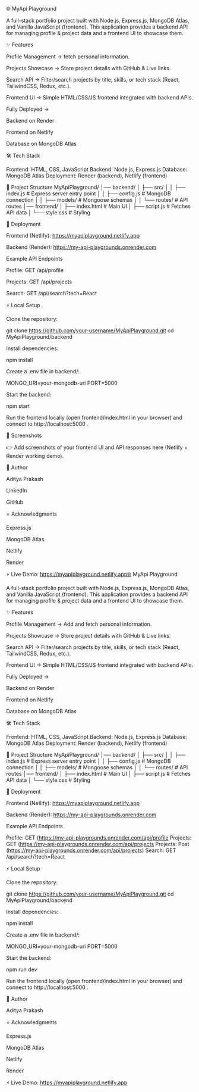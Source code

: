 🌐 MyApi Playground

A full-stack portfolio project built with Node.js, Express.js, MongoDB Atlas, and Vanilla JavaScript (frontend).
This application provides a backend API for managing profile & project data and a frontend UI to showcase them.

✨ Features

Profile Management → fetch personal information.

Projects Showcase → Store project details with GitHub & Live links.

Search API → Filter/search projects by title, skills, or tech stack (React, TailwindCSS, Redux, etc.).

Frontend UI → Simple HTML/CSS/JS frontend integrated with backend APIs.

Fully Deployed →

Backend on Render

Frontend on Netlify

Database on MongoDB Atlas

🛠️ Tech Stack

Frontend: HTML, CSS, JavaScript
Backend: Node.js, Express.js
Database: MongoDB Atlas
Deployment: Render (backend), Netlify (frontend)

📂 Project Structure
MyApiPlayground/
│── backend/
│   ├── src/
│   │   ├── index.js       # Express server entry point
│   │   ├── config.js      # MongoDB connection
│   │   ├── models/        # Mongoose schemas
│   │   └── routes/        # API routes
│── frontend/
│   ├── index.html         # Main UI
│   ├── script.js          # Fetches API data
│   └── style.css          # Styling

🚀 Deployment

Frontend (Netlify): https://myapiplayground.netlify.app

Backend (Render): https://my-api-playgrounds.onrender.com

Example API Endpoints

Profile: GET /api/profile

Projects: GET /api/projects

Search: GET /api/search?tech=React

⚡ Local Setup

Clone the repository:

git clone https://github.com/your-username/MyApiPlayground.git
cd MyApiPlayground/backend


Install dependencies:

npm install


Create a .env file in backend/:

MONGO_URI=your-mongodb-uri
PORT=5000


Start the backend:

npm start


Run the frontend locally (open frontend/index.html in your browser) and connect to http://localhost:5000
.

📸 Screenshots

👉 Add screenshots of your frontend UI and API responses here (Netlify + Render working demo).

👤 Author

Aditya Prakash

LinkedIn

GitHub

⭐ Acknowledgments

Express.js

MongoDB Atlas

Netlify

Render

⚡ Live Demo: https://myapiplayground.netlify.app🌐 MyApi Playground

A full-stack portfolio project built with Node.js, Express.js, MongoDB Atlas, and Vanilla JavaScript (frontend).
This application provides a backend API for managing profile & project data and a frontend UI to showcase them.

✨ Features

Profile Management → Add and fetch personal information.

Projects Showcase → Store project details with GitHub & Live links.

Search API → Filter/search projects by title, skills, or tech stack (React, TailwindCSS, Redux, etc.).

Frontend UI → Simple HTML/CSS/JS frontend integrated with backend APIs.

Fully Deployed →

Backend on Render

Frontend on Netlify

Database on MongoDB Atlas

🛠️ Tech Stack

Frontend: HTML, CSS, JavaScript
Backend: Node.js, Express.js
Database: MongoDB Atlas
Deployment: Render (backend), Netlify (frontend)

📂 Project Structure
MyApiPlayground/
│── backend/
│   ├── src/
│   │   ├── index.js       # Express server entry point
│   │   ├── config.js      # MongoDB connection
│   │   ├── models/        # Mongoose schemas
│   │   └── routes/        # API routes
│── frontend/
│   ├── index.html         # Main UI
│   ├── script.js          # Fetches API data
│   └── style.css          # Styling

🚀 Deployment

Frontend (Netlify): https://myapiplayground.netlify.app

Backend (Render): https://my-api-playgrounds.onrender.com

Example API Endpoints

Profile: GET (https://my-api-playgrounds.onrender.com/api/profile
Projects: GET (https://my-api-playgrounds.onrender.com/api/projects
Projects: Post (https://my-api-playgrounds.onrender.com/api/projects)
Search: GET /api/search?tech=React

⚡ Local Setup

Clone the repository:

git clone https://github.com/your-username/MyApiPlayground.git
cd MyApiPlayground/backend


Install dependencies:

npm install


Create a .env file in backend/:

MONGO_URI=your-mongodb-uri
PORT=5000


Start the backend:

npm run dev



Run the frontend locally (open frontend/index.html in your browser) and connect to http://localhost:5000
.


👤 Author

Aditya Prakash


⭐ Acknowledgments

Express.js

MongoDB Atlas

Netlify

Render

⚡ Live Demo: https://myapiplayground.netlify.app
